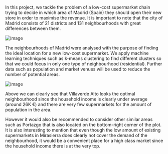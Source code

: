 In this project, we tackle the problem of a low-cost supermarket chain trying to decide in which area of Madrid (Spain) they should open their new store in order to maximise the revenue. It is important to note that the city of Madrid consists of 21 districts and 131 neighbourhoods with great differences between them.

![image](https://github.com/nitindantu/Retail/assets/41870240/2fa7aae7-2c78-44a3-b48e-ce9cbeb0e6e6)

The neighbourhoods of Madrid were analysed with the purpose of finding the ideal location for a new
low-cost supermarket. We apply machine learning techniques such as k-means clustering to find
different clusters so that we could focus in only one type of neighbourhood (residential). Further data
such as population and market venues will be used to reduce the number of potential areas.

![image](https://github.com/nitindantu/Retail/assets/41870240/fd630b20-4352-4bbc-addd-96727f70e840)

Above we can clearly see that Villaverde Alto looks the optimal neighbourhood since the household
income is clearly under average (around 26K €) and there are very few supermarkets for the amount
of population in the area.

However it would also be recommended to consider other similar areas such as Portazgo that is also
located on the bottom-right corner of the plot.
It is also interesting to mention that even though the low amount of existing supermarkets in
Mirasierra does clearly not cover the demand of the neighbourhood, it would be a convenient place
for a high class market since the household income there is at the very top.
